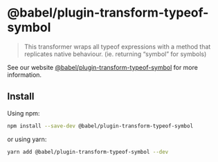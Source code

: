 # @babel/plugin-transform-typeof-symbol

> This transformer wraps all typeof expressions with a method that replicates native behaviour. (ie. returning “symbol” for symbols)

See our website [@babel/plugin-transform-typeof-symbol](https://babeljs.io/docs/en/babel-plugin-transform-typeof-symbol) for more information.

## Install

Using npm:

```sh
npm install --save-dev @babel/plugin-transform-typeof-symbol
```

or using yarn:

```sh
yarn add @babel/plugin-transform-typeof-symbol --dev
```

